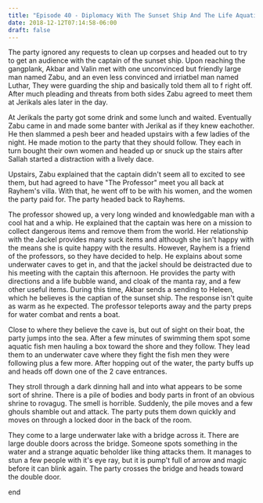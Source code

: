 ```yaml
---
title: "Episode 40 - Diplomacy With The Sunset Ship And The Life Aquatic"
date: 2018-12-12T07:14:58-06:00
draft: false
---
```


The party ignored any requests to clean up corpses and headed out to try to get an audience with the captain of the sunset ship. Upon reaching the gangplank, Akbar and Valin met with one unconvinced but friendly large man named Zabu, and an even less convinced and irriatbel man named Luthar, They were guarding the ship and basically told them all to f right off. After much pleading and threats from both sides Zabu agreed to meet them at Jerikals ales later in the day.

At Jerikals the party got some drink and some lunch and waited. Eventually Zabu came in and made some banter with Jerikal as if they knew eachother. He then slammed a pesh beer and headed upstairs with a few ladies of the night. He made motion to the party that they should follow. They each in turn bought their own women and headed up or snuck up the stairs after Sallah started a distraction with a lively dace.

Upstairs, Zabu explained that the captain didn't seem all to excited to see them, but had agreed to have "The Professor" meet you all back at Rayhem's villa. With that, he went off to be with his women, and the women the party paid for. The party headed back to Rayhems.

The professor showed up, a very long winded and knowledgable man with a cool hat and a whip. He explained that the captain was here on a mission to collect dangerous items and remove them from the world. Her relationship with the Jackel provides many suck items and although she isn't happy with the means she is quite happy with the results. However, Rayhem is a friend of the professors, so they have decided to help. He explains about some underwater caves to get in, and that the jackel should be deistracted due to his meeting with the captain this afternoon. He provides the party with directions and a life bubble wand, and cloak of the manta ray, and a few other useful items. During this time, Akbar sends a sending to Heleen, which he believes is the captian of the sunset ship. The response isn't quite as warm as he expected. The professor teleports away and the party preps for water combat and rents a boat.

Close to where they believe the cave is, but out of sight on their boat, the party jumps into the sea. After a few minutes of swimming them spot some aquatic fish men hauling a box toward the shore and they follow. They lead them to an underwater cave where they fight the fish men they were following plus a few more. After hopping out of the water, the party buffs up and heads off down one of the 2 cave entrances.

They stroll through a dark dinning hall and into what appears to be some sort of shrine. There is a pile of bodies and body parts in front of an obvious shrine to rovagug. The smell is horrible. Suddenly, the pile moves and a few ghouls shamble out and attack. The party puts them down quickly and moves on through a locked door in the back of the room.

They come to a large underwater lake with a bridge across it. There are large double doors across the bridge. Someone spots something in the water and a strange aquatic beholder like thing attacks them. It manages to stun a few people with it's eye ray, but it is pump't full of arrow and magic before it can blink again. The party crosses the bridge and heads toward the double door.

end
